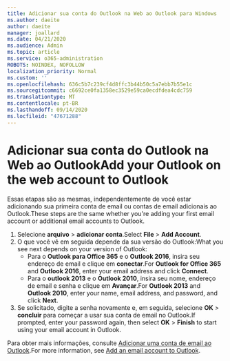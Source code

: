 ```yaml
---
title: Adicionar sua conta do Outlook na Web ao Outlook para Windows
ms.author: daeite
author: daeite
manager: joallard
ms.date: 04/21/2020
ms.audience: Admin
ms.topic: article
ms.service: o365-administration
ROBOTS: NOINDEX, NOFOLLOW
localization_priority: Normal
ms.custom: ''
ms.openlocfilehash: 636c5b7c239cf4d8ffc3b44b50c5a7ebb7b55e1c
ms.sourcegitcommit: c6692ce0fa1358ec3529e59ca0ecdfdea4cdc759
ms.translationtype: MT
ms.contentlocale: pt-BR
ms.lasthandoff: 09/14/2020
ms.locfileid: "47671288"
---
```

# <a name="add-your-outlook-on-the-web-account-to-outlook"></a><span data-ttu-id="4dfa1-102">Adicionar sua conta do Outlook na Web ao Outlook</span><span class="sxs-lookup"><span data-stu-id="4dfa1-102">Add your Outlook on the web account to Outlook</span></span>

<span data-ttu-id="4dfa1-103">Essas etapas são as mesmas, independentemente de você estar adicionando sua primeira conta de email ou contas de email adicionais ao Outlook.</span><span class="sxs-lookup"><span data-stu-id="4dfa1-103">These steps are the same whether you're adding your first email account or additional email accounts to Outlook.</span></span>

1. <span data-ttu-id="4dfa1-104">Selecione **arquivo**  >  **adicionar conta**.</span><span class="sxs-lookup"><span data-stu-id="4dfa1-104">Select **File** > **Add Account**.</span></span>
1. <span data-ttu-id="4dfa1-105">O que você vê em seguida depende da sua versão do Outlook:</span><span class="sxs-lookup"><span data-stu-id="4dfa1-105">What you see next depends on your version of Outlook:</span></span>
    - <span data-ttu-id="4dfa1-106">Para o **Outlook para Office 365** e o **Outlook 2016**, insira seu endereço de email e clique em **conectar**.</span><span class="sxs-lookup"><span data-stu-id="4dfa1-106">For **Outlook for Office 365** and **Outlook 2016**, enter your email address and click **Connect**.</span></span>
    - <span data-ttu-id="4dfa1-107">Para o **outlook 2013** e o **Outlook 2010**, insira seu nome, endereço de email e senha e clique em **Avançar**.</span><span class="sxs-lookup"><span data-stu-id="4dfa1-107">For **Outlook 2013** and **Outlook 2010**, enter your name, email address, and password, and click **Next**.</span></span>
1. <span data-ttu-id="4dfa1-108">Se solicitado, digite a senha novamente e, em seguida, selecione **OK**  >  **concluir** para começar a usar sua conta de email no Outlook.</span><span class="sxs-lookup"><span data-stu-id="4dfa1-108">If prompted, enter your password again, then select **OK** > **Finish** to start using your email account in Outlook.</span></span>

<span data-ttu-id="4dfa1-109">Para obter mais informações, consulte [Adicionar uma conta de email ao Outlook](https://support.office.com/article/6e27792a-9267-4aa4-8bb6-c84ef146101b).</span><span class="sxs-lookup"><span data-stu-id="4dfa1-109">For more information, see [Add an email account to Outlook](https://support.office.com/article/6e27792a-9267-4aa4-8bb6-c84ef146101b).</span></span>
